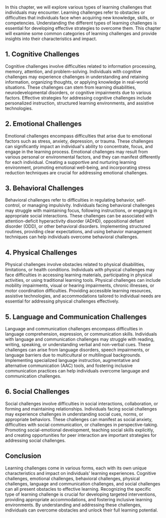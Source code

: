 
In this chapter, we will explore various types of learning challenges that individuals may encounter. Learning challenges refer to obstacles or difficulties that individuals face when acquiring new knowledge, skills, or competencies. Understanding the different types of learning challenges is essential for developing effective strategies to overcome them. This chapter will examine some common categories of learning challenges and provide insights into their characteristics and impact.

1\. Cognitive Challenges
-----------------------

Cognitive challenges involve difficulties related to information processing, memory, attention, and problem-solving. Individuals with cognitive challenges may experience challenges in understanding and retaining information, organizing thoughts, or applying knowledge in real-world situations. These challenges can stem from learning disabilities, neurodevelopmental disorders, or cognitive impairments due to various factors. Effective strategies for addressing cognitive challenges include personalized instruction, structured learning environments, and assistive technologies.

2\. Emotional Challenges
-----------------------

Emotional challenges encompass difficulties that arise due to emotional factors such as stress, anxiety, depression, or trauma. These challenges can significantly impact an individual's ability to concentrate, focus, and engage in the learning process. Emotional challenges may result from various personal or environmental factors, and they can manifest differently for each individual. Creating a supportive and nurturing learning environment, promoting emotional well-being, and incorporating stress reduction techniques are crucial for addressing emotional challenges.

3\. Behavioral Challenges
------------------------

Behavioral challenges refer to difficulties in regulating behavior, self-control, or managing impulsivity. Individuals facing behavioral challenges may struggle with maintaining focus, following instructions, or engaging in appropriate social interactions. These challenges can be associated with attention-deficit hyperactivity disorder (ADHD), oppositional defiant disorder (ODD), or other behavioral disorders. Implementing structured routines, providing clear expectations, and using behavior management techniques can help individuals overcome behavioral challenges.

4\. Physical Challenges
----------------------

Physical challenges involve obstacles related to physical disabilities, limitations, or health conditions. Individuals with physical challenges may face difficulties in accessing learning materials, participating in physical activities, or using traditional learning tools. Physical challenges can include mobility impairments, visual or hearing impairments, chronic illnesses, or motor coordination difficulties. Providing accessible learning resources, assistive technologies, and accommodations tailored to individual needs are essential for addressing physical challenges effectively.

5\. Language and Communication Challenges
----------------------------------------

Language and communication challenges encompass difficulties in language comprehension, expression, or communication skills. Individuals with language and communication challenges may struggle with reading, writing, speaking, or understanding verbal and non-verbal cues. These challenges can arise from language disorders, speech impairments, or language barriers due to multicultural or multilingual backgrounds. Implementing specialized language instruction, augmentative and alternative communication (AAC) tools, and fostering inclusive communication practices can help individuals overcome language and communication challenges.

6\. Social Challenges
--------------------

Social challenges involve difficulties in social interactions, collaboration, or forming and maintaining relationships. Individuals facing social challenges may experience challenges in understanding social cues, norms, or appropriate behaviors. These challenges can manifest as social anxiety, difficulties with social communication, or challenges in perspective-taking. Promoting social-emotional development, teaching social skills explicitly, and creating opportunities for peer interaction are important strategies for addressing social challenges.

Conclusion
----------

Learning challenges come in various forms, each with its own unique characteristics and impact on individuals' learning experiences. Cognitive challenges, emotional challenges, behavioral challenges, physical challenges, language and communication challenges, and social challenges can all present obstacles to effective learning. Recognizing the specific type of learning challenge is crucial for developing targeted interventions, providing appropriate accommodations, and fostering inclusive learning environments. By understanding and addressing these challenges, individuals can overcome obstacles and unlock their full learning potential.
